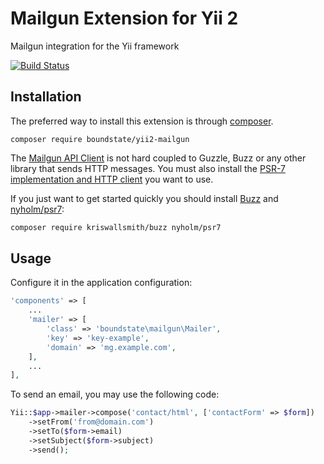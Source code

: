 # Mailgun Extension for Yii 2

Mailgun integration for the Yii framework

[![Build Status](https://travis-ci.com/boundstate/yii2-mailgun.svg?branch=master)](https://travis-ci.com/boundstate/yii2-mailgun)

## Installation

The preferred way to install this extension is through [composer](http://getcomposer.org/download/).

```
composer require boundstate/yii2-mailgun
```

The [Mailgun API Client](https://github.com/mailgun/mailgun-php) is not hard coupled to Guzzle, Buzz or any other library that sends
HTTP messages. You must also install the [PSR-7 implementation and HTTP client](https://packagist.org/providers/php-http/client-implementation)
you want to use.

If you just want to get started quickly you should install [Buzz](https://github.com/kriswallsmith/Buzz) and [nyholm/psr7](https://github.com/Nyholm/psr7):

```bash
composer require kriswallsmith/buzz nyholm/psr7
```

## Usage

Configure it in the application configuration:

```php
'components' => [
    ...
    'mailer' => [
        'class' => 'boundstate\mailgun\Mailer',
        'key' => 'key-example',
        'domain' => 'mg.example.com',
    ],
    ...
],
```

To send an email, you may use the following code:

```php
Yii::$app->mailer->compose('contact/html', ['contactForm' => $form])
    ->setFrom('from@domain.com')
    ->setTo($form->email)
    ->setSubject($form->subject)
    ->send();
```